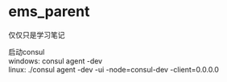 # ems_parent
仅仅只是学习笔记

启动consul<br>
windows: consul agent -dev<br>
linux: ./consul agent -dev -ui -node=consul-dev -client=0.0.0.0

